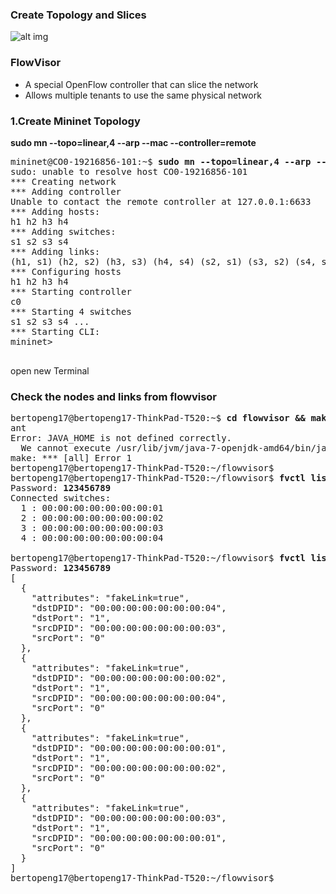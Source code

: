 
### <b>Create Topology and Slices</b>

![alt img](https://github.com/syaifulahdan/mininet/blob/master/image/Screenshot%20from%202016-04-13%2012:19:29.png)



### <b>FlowVisor</b>
-  A special OpenFlow controller that can slice the network
-  Allows multiple tenants to use the same physical network


### <b>1.Create Mininet Topology</b>
<b>sudo mn --topo=linear,4 --arp --mac --controller=remote</b>

<pre>
mininet@CO0-19216856-101:~$ <b>sudo mn --topo=linear,4 --arp --mac --controller=remote</b>
sudo: unable to resolve host CO0-19216856-101
*** Creating network
*** Adding controller
Unable to contact the remote controller at 127.0.0.1:6633
*** Adding hosts:
h1 h2 h3 h4 
*** Adding switches:
s1 s2 s3 s4 
*** Adding links:
(h1, s1) (h2, s2) (h3, s3) (h4, s4) (s2, s1) (s3, s2) (s4, s3) 
*** Configuring hosts
h1 h2 h3 h4 
*** Starting controller
c0 
*** Starting 4 switches
s1 s2 s3 s4 ...
*** Starting CLI:
mininet> 

</pre>

open new Terminal
### <b>Check the nodes and links from flowvisor</b>

<pre>
bertopeng17@bertopeng17-ThinkPad-T520:~$ <b>cd flowvisor && make</b>
ant
Error: JAVA_HOME is not defined correctly.
  We cannot execute /usr/lib/jvm/java-7-openjdk-amd64/bin/java
make: *** [all] Error 1
bertopeng17@bertopeng17-ThinkPad-T520:~/flowvisor$
bertopeng17@bertopeng17-ThinkPad-T520:~/flowvisor$ <b>fvctl list-datapaths</b>
Password: <b>123456789</b>
Connected switches: 
  1 : 00:00:00:00:00:00:00:01
  2 : 00:00:00:00:00:00:00:02
  3 : 00:00:00:00:00:00:00:03
  4 : 00:00:00:00:00:00:00:04
  
bertopeng17@bertopeng17-ThinkPad-T520:~/flowvisor$ <b>fvctl list-links</b>
Password: <b>123456789</b>
[
  {
    "attributes": "fakeLink=true", 
    "dstDPID": "00:00:00:00:00:00:00:04", 
    "dstPort": "1", 
    "srcDPID": "00:00:00:00:00:00:00:03", 
    "srcPort": "0"
  }, 
  {
    "attributes": "fakeLink=true", 
    "dstDPID": "00:00:00:00:00:00:00:02", 
    "dstPort": "1", 
    "srcDPID": "00:00:00:00:00:00:00:04", 
    "srcPort": "0"
  }, 
  {
    "attributes": "fakeLink=true", 
    "dstDPID": "00:00:00:00:00:00:00:01", 
    "dstPort": "1", 
    "srcDPID": "00:00:00:00:00:00:00:02", 
    "srcPort": "0"
  }, 
  {
    "attributes": "fakeLink=true", 
    "dstDPID": "00:00:00:00:00:00:00:03", 
    "dstPort": "1", 
    "srcDPID": "00:00:00:00:00:00:00:01", 
    "srcPort": "0"
  }
]
bertopeng17@bertopeng17-ThinkPad-T520:~/flowvisor$ 
  
</pre>

